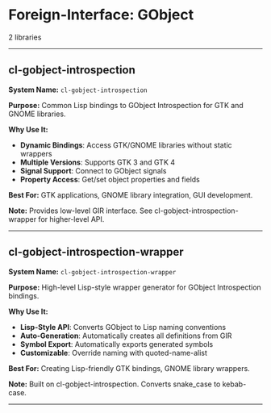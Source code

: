 # Foreign-Interface: GObject

2 libraries

---

## cl-gobject-introspection

**System Name:** `cl-gobject-introspection`

**Purpose:** Common Lisp bindings to GObject Introspection for GTK and GNOME libraries.

**Why Use It:**
- **Dynamic Bindings**: Access GTK/GNOME libraries without static wrappers
- **Multiple Versions**: Supports GTK 3 and GTK 4
- **Signal Support**: Connect to GObject signals
- **Property Access**: Get/set object properties and fields

**Best For:** GTK applications, GNOME library integration, GUI development.

**Note:** Provides low-level GIR interface. See cl-gobject-introspection-wrapper for higher-level API.

---


## cl-gobject-introspection-wrapper

**System Name:** `cl-gobject-introspection-wrapper`

**Purpose:** High-level Lisp-style wrapper generator for GObject Introspection bindings.

**Why Use It:**
- **Lisp-Style API**: Converts GObject to Lisp naming conventions
- **Auto-Generation**: Automatically creates all definitions from GIR
- **Symbol Export**: Automatically exports generated symbols
- **Customizable**: Override naming with quoted-name-alist

**Best For:** Creating Lisp-friendly GTK bindings, GNOME library wrappers.

**Note:** Built on cl-gobject-introspection. Converts snake_case to kebab-case.

---


